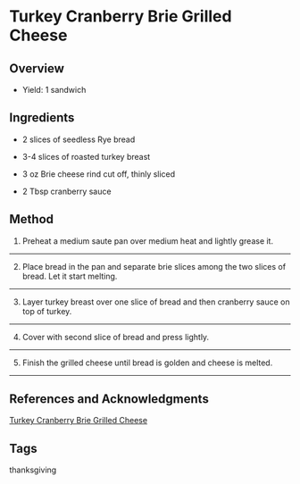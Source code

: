 # Turkey Cranberry Brie Grilled Cheese

## Overview

- Yield: 1 sandwich

## Ingredients

- 2 slices of seedless Rye bread

- 3-4 slices of roasted turkey breast

- 3 oz Brie cheese rind cut off, thinly sliced

- 2 Tbsp cranberry sauce

## Method

1. Preheat a medium saute pan over medium heat and lightly grease it.
---

2. Place bread in the pan and separate brie slices among the two slices of bread. Let it start melting.
---

3. Layer turkey breast over one slice of bread and then cranberry sauce on top of turkey.
---

4. Cover with second slice of bread and press lightly.
---

5. Finish the grilled cheese until bread is golden and cheese is melted.
---

## References and Acknowledgments

[Turkey Cranberry Brie Grilled Cheese](https://www.willcookforsmiles.com/turkey-cranberry-brie-grilled-cheese)

## Tags
thanksgiving
